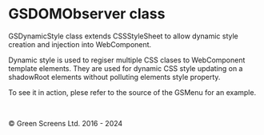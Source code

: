 # GSDOMObserver class

GSDynamicStyle class extends CSSStyleSheet to allow dynamic style creation and injection into WebComponent. 

Dynamic style is used to regiser multiple CSS clases to WebComponent template elements.
They are used for dynamic CSS style updating on a shadowRoot elements without polluting elements style property.

To see it in action, plese refer to the source of the GSMenu for an example.

<br>

&copy; Green Screens Ltd. 2016 - 2024
